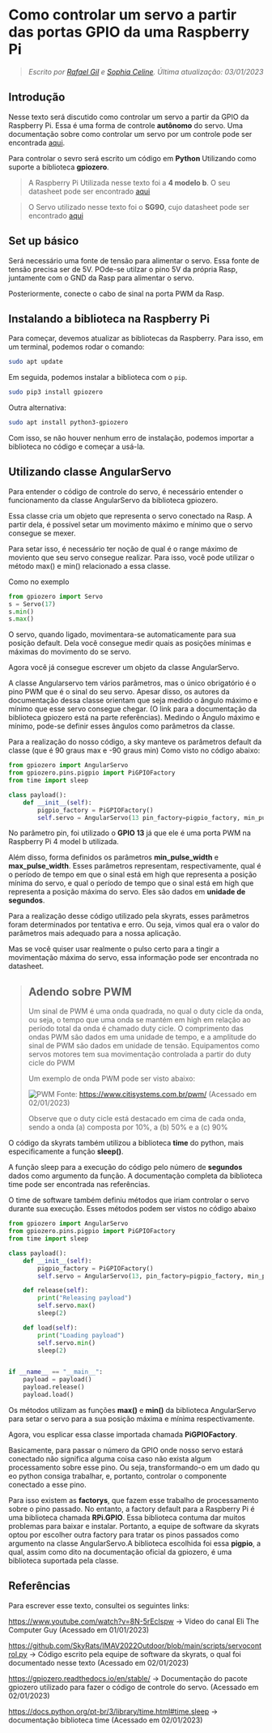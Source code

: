 # Como controlar um servo a partir das portas GPIO da uma Raspberry Pi

> *Escrito por [Rafael Gil](https://github.com/printRafaelprog) e [Sophia Celine](https://github.com/sophi011). Última atualização: 03/01/2023*

## Introdução 

Nesse texto será discutido como controlar um servo a partir da GPIO da Raspberry Pi. Essa é uma forma de controle **autônomo** do servo. Uma documentação sobre como controlar um servo por um controle pode ser encontrada [aqui](https://skyrats.github.io/knowledge_base/docs/Componentes%20-%20M%C3%B3dulos/Como_controlar_servo_pela_controladora_de_voo). 

Para controlar o sevro será escrito um código em **Python** Utilizando como suporte a biblioteca **gpiozero**. 

> A Raspberry Pi Utilizada nesse texto foi a **4 modelo b**. O seu datasheet pode ser encontrado [aqui](https://datasheets.raspberrypi.com/rpi4/raspberry-pi-4-datasheet.pdf) 

> O Servo utilizado nesse texto foi o **SG90**, cujo datasheet pode ser encontrado [aqui](http://www.ee.ic.ac.uk/pcheung/teaching/DE1_EE/stores/sg90_datasheet.pdf)

## Set up básico

Será necessário uma fonte de tensão para alimentar o servo. Essa fonte de tensão precisa ser de 5V. POde-se utilzar o pino 5V da própria Rasp, juntamente com o GND da Rasp para alimentar o servo. 

Posteriormente, conecte o cabo de sinal na porta PWM da Rasp. 

## Instalando a biblioteca na Raspberry Pi 

Para começar, devemos atualizar as bibliotecas da Raspberry. Para isso, em um terminal, podemos rodar o comando:

```bash
sudo apt update
```

Em seguida, podemos instalar a biblioteca com o ```pip```.
```bash
sudo pip3 install gpiozero
```

Outra alternativa:

```bash
sudo apt install python3-gpiozero
```

Com isso, se não houver nenhum erro de instalação, podemos importar a biblioteca no código e começar a usá-la. 

## Utilizando classe AngularServo

Para entender o código de controle do servo, é necessário entender o funcionamento da classe AngularServo da biblioteca gpiozero. 

Essa classe cria um objeto que representa o servo conectado na Rasp. A partir dela, é possível setar um movimento máximo e mínimo que o servo consegue se mexer. 

Para setar isso, é necessário ter noção de qual é o range máximo de moviento que seu servo consegue realizar. Para isso, você pode utilizar o método max() e min() relacionado a essa classe. 

Como no exemplo

```python
from gpiozero import Servo
s = Servo(17)
s.min()
s.max()
```

O servo, quando ligado, movimentara-se automaticamente para sua posição default. Dela você consegue medir quais as posições mínimas e máximas do movimento do se servo. 

Agora você já consegue escrever um objeto da classe AngularServo. 

A classe Angularservo tem vários parâmetros, mas o único obrigatório é o pino PWM que é o sinal do seu servo. Apesar disso, os autores da documentação dessa classe orientam que seja medido o ângulo máximo e mínimo que esse servo consegue chegar. (O link para a documentação da biblioteca gpiozero está na parte referências). Medindo o Ângulo máximo e mínimo, pode-se definir esses ângulos como parâmetros da classe. 

Para a realização do nosso código, a sky manteve os parâmetros default da classe (que é 90 graus max e -90 graus min) Como visto no código abaixo:

```python
from gpiozero import AngularServo
from gpiozero.pins.pigpio import PiGPIOFactory
from time import sleep

class payload():
	def __init__(self):
		pigpio_factory = PiGPIOFactory()
		self.servo = AngularServo(13 pin_factory=pigpio_factory, min_pulse_width=0.0010, max_pulse_width=0.0017)
```

No parâmetro pin, foi utilizado o **GPIO 13** já que ele é uma porta PWM na Raspberry Pi 4 model b utilizada. 

Além disso, forma definidos os parâmetros **min_pulse_width** e **max_pulse_width**. Esses parâmetros representam, respectivamente, qual é o período de tempo em que o sinal está em high que representa a posição mínima do servo, e qual o período de tempo que o sinal está em high que representa a posição máxima do servo. Eles são dados em **unidade de segundos**. 

Para a realização desse código utilizado pela skyrats, esses parâmetros foram determinados por tentativa e erro. Ou seja, vimos qual era o valor do parâmetros mais adequado para a nossa aplicação. 

Mas se você quiser usar realmente o pulso certo para a tingir a movimentação máxima do servo, essa informação pode ser encontrada no datasheet. 

>## Adendo sobre PWM
>Um sinal de PWM é uma onda quadrada, no qual o duty cicle da onda, ou seja, o tempo que uma onda se mantém em high em relação ao período total da onda é chamado duty cicle. O comprimento das ondas PWM são dados em uma unidade de tempo, e a amplitude do sinal de PWM são dados em unidade de tensão. Equipamentos como servos motores tem sua movimentação controlada a partir do duty cicle do PWM
>
>Um exemplo de onda PWM pode ser visto abaixo:
>
>![PWM](./assets/PWM.png)
>Fonte: https://www.citisystems.com.br/pwm/ (Acessado em 02/01/2023)
>
>Observe que o duty cicle está destacado em cima de cada onda, sendo a onda (a) composta por 10%, a (b) 50% e a (c) 90%

O código da skyrats também utilizou a biblioteca **time** do python, mais especificamente a função **sleep()**. 

A função sleep para a execução do código pelo número de **segundos** dados como argumento da função. A documentação completa da biblioteca time pode ser encontrada nas referências.

O time de software também definiu métodos que iriam controlar o servo durante sua execução. Esses métodos podem ser vistos no código abaixo

```python
from gpiozero import AngularServo
from gpiozero.pins.pigpio import PiGPIOFactory
from time import sleep

class payload():
	def __init__(self):
		pigpio_factory = PiGPIOFactory()
		self.servo = AngularServo(13, pin_factory=pigpio_factory, min_pulse_width=0.0010, max_pulse_width=0.0017)

	def release(self):
		print("Releasing payload")
		self.servo.max()
		sleep(2)

	def load(self):
		print("Loading payload")
		self.servo.min()
		sleep(2)


if __name__ == "__main__":
	payload = payload()
	payload.release()
	payload.load()
```

Os métodos utilizam as funções **max()** e **min()** da biblioteca AngularServo para setar o servo para a sua posição máxima e mínima respectivamente. 

Agora, vou esplicar essa classe importada chamada **PiGPIOFactory**. 

Basicamente, para passar o número da GPIO onde nosso servo estará conectado não significa alguma coisa caso não exista algum processamento sobre esse pino. Ou seja, transformando-o em um dado qu eo python consiga trabalhar, e, portanto, controlar o componente conectado a esse pino. 

Para isso existem as **factorys**, que fazem esse trabalho de processamento sobre o pino passado. No entanto, a factory default para a Raspberry Pi é uma biblioteca chamada **RPi.GPIO**. Essa biblioteca contuma dar muitos problemas para baixar e instalar. Portanto, a equipe de software da skyrats optou por escolher outra factory para tratar os pinos passados como argumento na classe AngularServo.A biblioteca escolhida foi essa **pigpio**, a qual, assim como dito na documentação oficial da gpiozero, é uma biblioteca suportada pela classe. 


## Referências

Para escrever esse texto, consultei os seguintes links:

https://www.youtube.com/watch?v=8N-5rEclspw -> Vídeo do canal Eli The Computer Guy (Acessado em 01/01/2023)

https://github.com/SkyRats/IMAV2022Outdoor/blob/main/scripts/servocontrol.py -> Código escrito pela equipe de software da skyrats, o qual foi documentado nesse texto (Acessado em 02/01/2023)

https://gpiozero.readthedocs.io/en/stable/ -> Documentação do pacote gpiozero utilizado para fazer o código de controle do servo. (Acessado em 02/01/2023)

https://docs.python.org/pt-br/3/library/time.html#time.sleep -> documentação biblioteca time (Acessado em 02/01/2023)
